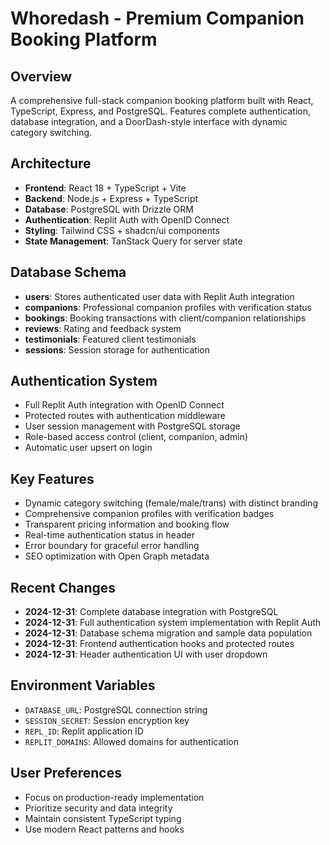 # Whoredash - Premium Companion Booking Platform

## Overview
A comprehensive full-stack companion booking platform built with React, TypeScript, Express, and PostgreSQL. Features complete authentication, database integration, and a DoorDash-style interface with dynamic category switching.

## Architecture
- **Frontend**: React 18 + TypeScript + Vite
- **Backend**: Node.js + Express + TypeScript
- **Database**: PostgreSQL with Drizzle ORM
- **Authentication**: Replit Auth with OpenID Connect
- **Styling**: Tailwind CSS + shadcn/ui components
- **State Management**: TanStack Query for server state

## Database Schema
- **users**: Stores authenticated user data with Replit Auth integration
- **companions**: Professional companion profiles with verification status
- **bookings**: Booking transactions with client/companion relationships
- **reviews**: Rating and feedback system
- **testimonials**: Featured client testimonials
- **sessions**: Session storage for authentication

## Authentication System
- Full Replit Auth integration with OpenID Connect
- Protected routes with authentication middleware
- User session management with PostgreSQL storage
- Role-based access control (client, companion, admin)
- Automatic user upsert on login

## Key Features
- Dynamic category switching (female/male/trans) with distinct branding
- Comprehensive companion profiles with verification badges
- Transparent pricing information and booking flow
- Real-time authentication status in header
- Error boundary for graceful error handling
- SEO optimization with Open Graph metadata

## Recent Changes
- **2024-12-31**: Complete database integration with PostgreSQL
- **2024-12-31**: Full authentication system implementation with Replit Auth
- **2024-12-31**: Database schema migration and sample data population
- **2024-12-31**: Frontend authentication hooks and protected routes
- **2024-12-31**: Header authentication UI with user dropdown

## Environment Variables
- `DATABASE_URL`: PostgreSQL connection string
- `SESSION_SECRET`: Session encryption key
- `REPL_ID`: Replit application ID
- `REPLIT_DOMAINS`: Allowed domains for authentication

## User Preferences
- Focus on production-ready implementation
- Prioritize security and data integrity
- Maintain consistent TypeScript typing
- Use modern React patterns and hooks